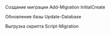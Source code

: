 Создание миграции Add-Migration InitialCreate

Обновление базы Update-Database

Выгрузка скрипта Script-Migration
